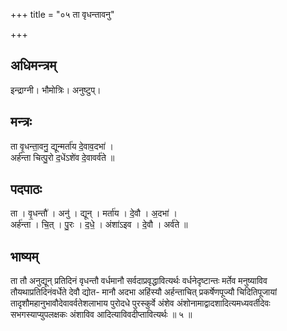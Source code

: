 +++
title = "०५ ता वृधन्तावनु"

+++
## अधिमन्त्रम्
इन्द्राग्नी। भौमोत्रिः। अनुष्टुप्।

## मन्त्रः
ता वृ॒धन्ता॒वनु॒ द्यून्मर्ता॑य दे॒वाव॒दभा॑ ।  
अर्ह॑न्ता चित्पु॒रो द॒धेंऽशे॑व दे॒वावर्व॑ते ॥

## पदपाठः
ता । वृ॒धन्तौ॑ । अनु॑ । द्यून् । मर्ता॑य । दे॒वौ । अ॒दभा॑ ।  
अर्ह॑न्ता । चि॒त् । पु॒रः । द॒धे॒ । अंशा॑ऽइव । दे॒वौ । अर्व॑ते ॥

## भाष्यम्
ता तौ अनुद्यून् प्रतिदिनं वृधन्तौ वर्धमानौ सर्वदाप्रवृद्धावित्यर्थः वर्धनेदृष्टान्तः मर्तेव मनुष्याविव तौयथाप्रतिदिनंवर्धेते देवौ द्योत- मानौ अदभा अहिंस्यौ अर्हन्ताचित् प्रकर्षेणपूज्यौ चिदितिपूजायां तादृशौमहानुभावौदेवावर्वतेशलाभाय पुरोदधे पुरस्कुर्वे अंशेव अंशोनामाद्वादशादित्यमध्यवर्तीदेवः सभगस्याप्युपलक्षकः अंशाविव आदित्याविवदीप्तावित्यर्थः ॥ ५ ॥